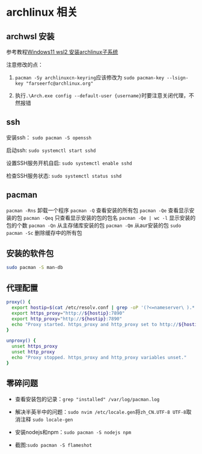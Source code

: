 # archlinux 相关

## archwsl 安装

参考教程[Windows11 wsl2 安装archlinux子系统](https://zhuanlan.zhihu.com/p/613454594)

注意修改的点：

1. `pacman -Sy archlinuxcn-keyring`应该修改为
	 `sudo pacman-key --lsign-key "farseerfc@archlinux.org"`

2. 执行`.\Arch.exe config --default-user {username}`时要注意关闭代理，不然报错 

## ssh

安装ssh： `sudo pacman -S openssh`

启动ssh: `sudo systemctl start sshd`

设置SSH服务开机自启: `sudo systemctl enable sshd`

检查SSH服务状态: `sudo systemctl status sshd`

## pacman

`pacman -Rns` 卸载一个程序
`pacman -Q` 查看安装的所有包
`pacman -Qe` 查看显示安装的包
`pacman -Qeq` 只查看显示安装的包的包名
`pacman -Qe | wc -l` 显示安装的包的个数
`pacman -Qn` 从主存储库安装的包
`pacman -Qm` 从aur安装的包
`sudo pacman -Sc` 删除缓存中的所有包

## 安装的软件包

```bash
sudo pacman -S man-db 
```

## 代理配置

```bash
proxy() {
  export hostip=$(cat /etc/resolv.conf | grep -oP '(?<=nameserver\ ).*')
  export https_proxy="http://${hostip}:7890"
  export http_proxy="http://${hostip}:7890"
  echo "Proxy started. https_proxy and http_proxy set to http://${hostip}:7890"
}

unproxy() {
  unset https_proxy
  unset http_proxy
  echo "Proxy stopped. https_proxy and http_proxy variables unset."
}
```

## 零碎问题

* 查看安装包的记录：`grep "installed" /var/log/pacman.log`

* 解决半英半中的问题：`sudo nvim /etc/locale.gen`将`zh_CN.UTF-8 UTF-8`取消注释
 `sudo locale-gen`

* 安装nodejs和npm：`sudo pacman -S nodejs npm`

* 截图:`sudo pacman -S flameshot`
